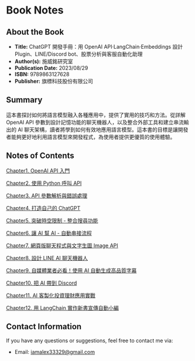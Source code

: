 # Book Notes

## About the Book

- **Title:** ChatGPT 開發手冊：用 OpenAI API‧LangChain‧Embeddings 設計 Plugin、LINE/Discord bot、股票分析與客服自動化助理
- **Author(s):** 施威銘研究室
- **Publication Date:** 2023/08/29
- **ISBN:** 9789863127628
- **Publisher:** 旗標科技股份有限公司

## Summary

這本書探討如何將語言模型融入各種應用中，提供了實用的技巧和方法。從詳解 OpenAI API 參數到設計記憶功能的聊天機器人，以及整合外部工具和建立串流輸出的 AI 聊天架構，讀者將學到如何有效地應用語言模型。這本書的目標是讓開發者能夠更好地利用語言模型來開發程式，為使用者提供更優質的使用體驗。

## Notes of Contents

[Chapter1. OpenAI API 入門](https://hackmd.io/@U3f2IzHERbymAst2-lDdjA/S1cNMYi6T)

[Chapter2. 使用 Python 呼叫 API](https://hackmd.io/@U3f2IzHERbymAst2-lDdjA/HyZBg5ia6)

[Chapter3. API 參數解析與錯誤處理](https://hackmd.io/@U3f2IzHERbymAst2-lDdjA/BJWNtsh6p)

[Chapter4. 打造自己的 ChatGPT](https://hackmd.io/@112356044/Hk81U96Tp)

[Chapter5. 突破時空限制 - 整合搜尋功能](https://hackmd.io/@112356044/HkbVM-ApT)

[Chapter6. 讓 AI 幫 AI - 自動串接流程](https://hackmd.io/@112356044/r1Ke-GR6T)

[Chapter7. 網頁版聊天程式與文字生圖 Image API](https://hackmd.io/@112356044/Hyf-AvgAT)

[Chapter8. 設計 LINE AI 聊天機器人](https://hackmd.io/@112356044/r1d6HsgAa)

[Chapter9. 自媒體業者必看！使用 AI 自動生成高品質字幕](https://hackmd.io/@112356044/rJ2T37V0T)

[Chapter10. 把 AI 帶到 Discord](https://hackmd.io/@112356044/Sy_L-B40T)

[Chapter11. AI 客製化投資理財應用實戰](https://hackmd.io/@112356044/HkUE0rER6)

[Chapter12. 用 LangChain 實作新書宣傳自動小編](https://hackmd.io/@112356044/SybvbdN0p)

## Contact Information

If you have any questions or suggestions, feel free to contact me via:

- Email: iamalex33329@gmail.com